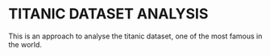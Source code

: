 ﻿# TITANIC DATASET ANALYSIS
 
 This is an approach to analyse the titanic dataset, one of the most famous in the world.
 

